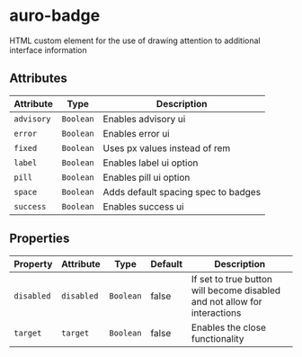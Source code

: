 # auro-badge

HTML custom element for the use of drawing attention to additional interface information

## Attributes

| Attribute  | Type      | Description                         |
|------------|-----------|-------------------------------------|
| `advisory` | `Boolean` | Enables advisory ui                 |
| `error`    | `Boolean` | Enables error ui                    |
| `fixed`    | `Boolean` | Uses px values instead of rem       |
| `label`    | `Boolean` | Enables label ui option             |
| `pill`     | `Boolean` | Enables pill ui option              |
| `space`    | `Boolean` | Adds default spacing spec to badges |
| `success`  | `Boolean` | Enables success ui                  |

## Properties

| Property   | Attribute  | Type      | Default | Description                                      |
|------------|------------|-----------|---------|--------------------------------------------------|
| `disabled` | `disabled` | `Boolean` | false   | If set to true button will become disabled and not allow for interactions |
| `target`   | `target`   | `Boolean` | false   | Enables the close functionality                  |

